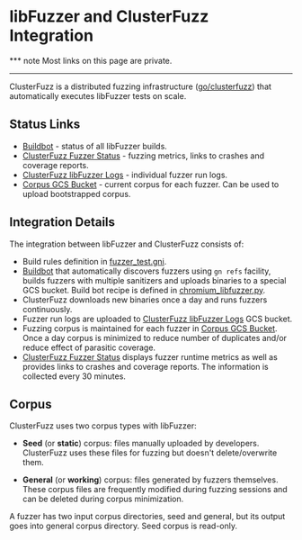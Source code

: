# libFuzzer and ClusterFuzz Integration

*** note
Most links on this page are private.
***

ClusterFuzz is a distributed fuzzing infrastructure 
([go/clusterfuzz](https://goto.google.com/clusterfuzz)) that automatically
executes libFuzzer tests on scale.

## Status Links

* [Buildbot] - status of all libFuzzer builds.
* [ClusterFuzz Fuzzer Status] - fuzzing metrics, links to crashes and coverage 
reports.
* [ClusterFuzz libFuzzer Logs] - individual fuzzer run logs.
* [Corpus GCS Bucket] - current corpus for each fuzzer. Can be used to upload
bootstrapped corpus.

## Integration Details

The integration between libFuzzer and ClusterFuzz consists of:

* Build rules definition in [fuzzer_test.gni].
* [Buildbot] that automatically discovers fuzzers using `gn refs` facility, 
builds fuzzers with multiple sanitizers and uploads binaries to a special
GCS bucket. Build bot recipe is defined in [chromium_libfuzzer.py].
* ClusterFuzz downloads new binaries once a day and runs fuzzers continuously.
* Fuzzer run logs are uploaded to [ClusterFuzz libFuzzer Logs] GCS bucket.
* Fuzzing corpus is maintained for each fuzzer in [Corpus GCS Bucket]. Once a day
corpus is minimized to reduce number of duplicates and/or reduce effect of 
parasitic coverage. 
* [ClusterFuzz Fuzzer Status] displays fuzzer runtime 
metrics as well as provides links to crashes and coverage reports. The information
is collected every 30 minutes.


## Corpus
ClusterFuzz uses two corpus types with libFuzzer:

* **Seed** (or **static**) corpus: files manually uploaded by developers.
ClusterFuzz uses these files for fuzzing but doesn't delete/overwrite them.

* **General** (or **working**) corpus: files generated by fuzzers themselves.
These corpus files are frequently modified during fuzzing sessions and can be
deleted during corpus minimization.

A fuzzer has two input corpus directories, seed and general, but its output
goes into general corpus directory. Seed corpus is read-only.


[Buildbot]: https://goto.google.com/libfuzzer-clusterfuzz-buildbot
[fuzzer_test.gni]: https://code.google.com/p/chromium/codesearch#chromium/src/testing/libfuzzer/fuzzer_test.gni
[chromium_libfuzzer.py]: https://code.google.com/p/chromium/codesearch#chromium/build/scripts/slave/recipes/chromium_libfuzzer.py
[ClusterFuzz Fuzzer Status]: https://goto.google.com/libfuzzer-clusterfuzz-status
[ClusterFuzz libFuzzer Logs]: https://goto.google.com/libfuzzer-clusterfuzz-logs
[Corpus GCS Bucket]: https://goto.google.com/libfuzzer-clusterfuzz-corpus
